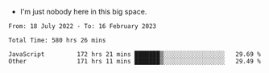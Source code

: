 - I'm just nobody here in this big space.


<!--START_SECTION:waka-->

```text
From: 18 July 2022 - To: 16 February 2023

Total Time: 580 hrs 26 mins

JavaScript         172 hrs 21 mins ███████▒░░░░░░░░░░░░░░░░░   29.69 %
Other              171 hrs 11 mins ███████▒░░░░░░░░░░░░░░░░░   29.49 %
```

<!--END_SECTION:waka-->
